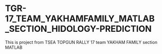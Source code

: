 # TGR-17_TEAM_YAKHAMFAMILY_MATLAB_SECTION_HIDOLOGY-PREDICTION
This is project from TSEA TOPGUN RALLY 17 team YAKHAM FAMILY section MATLAB 
